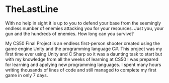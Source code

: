 # TheLastLine
 With no help in sight it is up to you to defend your base from the seemingly endless number of enemies attacking you for your resources. Just you, your gun and the hundreds of enemies. How long can you survive?

My CS50 Final Project is an endless first-person shooter created using the game engine Unity and the programming language C#. This project was my first time ever using Unity and C Sharp so it was a daunting task to start but with my knowledge from all the weeks of learning at CS50 I was prepared for learning and applying new programming languages. I spent many hours writing thousands of lines of code and still managed to complete my first game in only 7 days.
